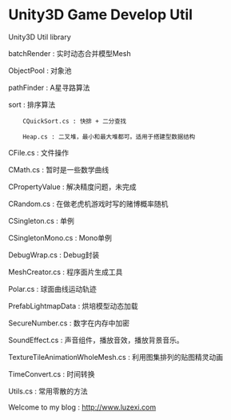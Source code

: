 Unity3D Game Develop Util
===========

Unity3D Util library

batchRender : 实时动态合并模型Mesh

ObjectPool : 对象池

pathFinder : A星寻路算法

sort : 排序算法
		
		CQuickSort.cs : 快排 + 二分查找

		Heap.cs : 二叉堆，最小和最大堆都可。适用于搭建型数据结构

CFile.cs : 文件操作

CMath.cs : 暂时是一些数学曲线

CPropertyValue : 解决精度问题，未完成

CRandom.cs : 在做老虎机游戏时写的赌博概率随机

CSingleton.cs : 单例

CSingletonMono.cs : Mono单例

DebugWrap.cs : Debug封装

MeshCreator.cs : 程序面片生成工具

Polar.cs : 球面曲线运动轨迹

PrefabLightmapData : 烘培模型动态加载

SecureNumber.cs : 数字在内存中加密

SoundEffect.cs : 声音组件，播放音效，播放背景音乐。

TextureTileAnimationWholeMesh.cs : 利用图集排列的贴图精灵动画

TimeConvert.cs : 时间转换

Utils.cs : 常用零散的方法

Welcome to my blog : http://www.luzexi.com 

